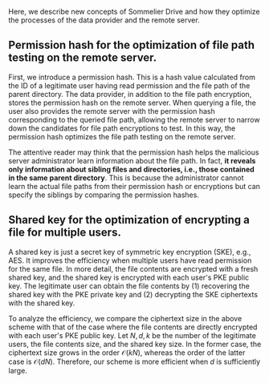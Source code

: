 Here, we describe new concepts of Sommelier Drive and how they optimize the processes of the data provider and the remote server.

## Permission hash for the optimization of file path testing on the remote server.
First, we introduce a permission hash. This is a hash value calculated from the ID of a legitimate user having read permission and the file path of the parent directory. The data provider, in addition to the file path encryption, stores the permission hash on the remote server. When querying a file, the user also provides the remote server with the permission hash corresponding to the queried file path, allowing the remote server to narrow down the candidates for file path encryptions to test. In this way, the permission hash optimizes the file path testing on the remote server.

The attentive reader may think that the permission hash helps the malicious server administrator learn information about the file path. In fact, **it reveals only information about sibling files and directories, i.e., those contained in the same parent directory**. This is because the administrator cannot learn the actual file paths from their permission hash or encryptions but can specify the siblings by comparing the permission hashes.

## Shared key for the optimization of encrypting a file for multiple users.
A shared key is just a secret key of symmetric key encryption (SKE), e.g., AES. It improves the efficiency when multiple users have read permission for the same file. In more detail, the file contents are encrypted with a fresh shared key, and the shared key is encrypted with each user's PKE public key. The legitimate user can obtain the file contents by (1) recovering the shared key with the PKE private key and (2) decrypting the SKE ciphertexts with the shared key. 

To analyze the efficiency, we compare the ciphertext size in the above scheme with that of the case where the file contents are directly encrypted with each user's PKE public key. Let $N, d, k$ be the number of the legitimate users, the file contents size, and the shared key size. In the former case, the ciphertext size grows in the order $\mathcal{O}(kN)$, whereas the order of the latter case is $\mathcal{O}(dN)$. Therefore, our scheme is more efficient when $d$ is sufficiently large.

